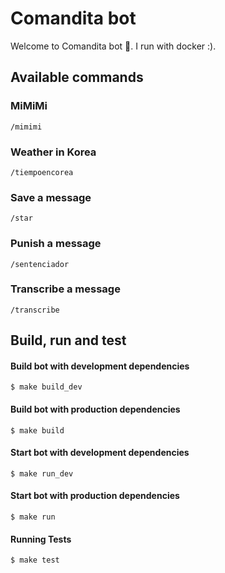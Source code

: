 # Comandita bot
Welcome to Comandita bot 👋. I run with docker :).


## Available commands

### MiMiMi
```
/mimimi
```

### Weather in Korea
```
/tiempoencorea
```

### Save a message
```
/star
```

### Punish a message
```
/sentenciador
```

### Transcribe a message
```
/transcribe
```


## Build, run and test

#### Build bot with development dependencies
```
$ make build_dev
```

#### Build bot with production dependencies
```
$ make build
```

#### Start bot with development dependencies
```
$ make run_dev
```

#### Start bot with production dependencies
```
$ make run
```


#### Running Tests
```
$ make test
```
